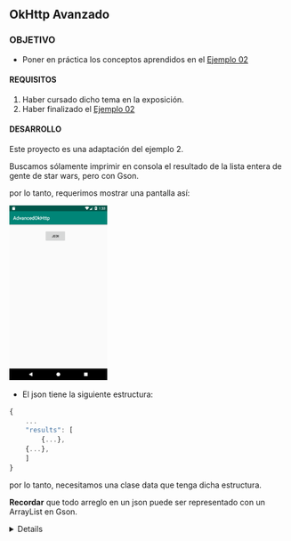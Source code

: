  ## OkHttp Avanzado

### OBJETIVO 

- Poner en práctica los conceptos aprendidos en el [Ejemplo 02](../Ejemplo-02)

#### REQUISITOS 

1. Haber cursado dicho tema en la exposición.
2. Haber finalizado el [Ejemplo 02](../Ejemplo-02)

#### DESARROLLO

Este proyecto es una adaptación del ejemplo 2.

Buscamos sólamente imprimir en consola el resultado de la lista entera de gente de star wars, pero con Gson.

por lo tanto, requerimos mostrar una pantalla así:

<img src="01.png" width="35%">

* El json tiene la siguiente estructura: 
```js
{
    ...
    "results": [
        {...},
	{...},
	]
}
```

por lo tanto, necesitamos una clase data que tenga dicha estructura.

**Recordar** que todo arreglo en un json puede ser representado con un ArrayList en Gson.

<details>

	<summary>Solucion</summary>
	
```kotlin
package org.bedu.advancedokhttp

import com.google.gson.annotations.SerializedName

data class Jedi(
    val name: String? = "",
    val height: Int? = 0,
    val mass: Int? =0
)

data class JediList(
   @SerializedName("results") //el nombre real
    val jediList: ArrayList<Jedi>
)
```
	
</details>

